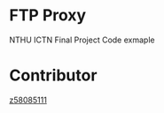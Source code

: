 FTP Proxy
==
NTHU ICTN Final Project Code exmaple


Contributor
==
[z58085111](https://github.com/z58085111)
